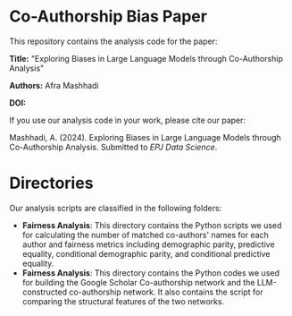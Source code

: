 # Co-Authorship Bias Paper

This repository contains the analysis code for the paper:

**Title:** "Exploring Biases in Large Language Models through Co-Authorship Analysis"

**Authors:** Afra Mashhadi

**DOI:** 

If you use our analysis code in your work, please cite our paper:

Mashhadi, A. (2024). Exploring Biases in Large Language Models through Co-Authorship Analysis. Submitted to *EPJ Data Science*.

# Directories

Our analysis scripts are classified in the following folders:

* **Fairness Analysis**: This directory contains the Python scripts we used for calculating the number of matched co-authors' names for each author and fairness metrics including demographic parity, predictive equality, conditional demographic parity, and conditional predictive equality.
* **Fairness Analysis**: This directory contains the Python codes we used for building the Google Scholar Co-authorship network and the LLM-constructed co-authorship network. It also contains the script for comparing the structural features of the two networks.